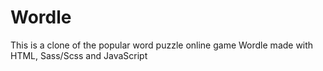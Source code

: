 # Wordle

This is a clone of the popular word puzzle online game Wordle made with HTML, Sass/Scss and JavaScript
